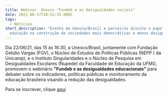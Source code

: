 ```yaml
---
title: Webinar  Unesco "Fundeb e as desigualdades sociais"
date: 2021-06-17T18:52:35.000Z
tags:
  - Notícias
short_description: "Evento da Unesco/Brasil e parceiros discute o papel da
  educação na construção de sociedades mais democráticas e menos desiguais "
---
```

Dia 22/06/21, das 15 às 16:30, a Unesco/Brasil, juntamente com Fundação Getúlio Vargas (FGV), o Núcleo de Estudos de Políticas Públicas (NEPP ) da Unicamp), e o Instituto Singularidades e o Núcleo de Pesquisa em Desigualdades Escolares (Nupede) da Faculdade de Educação da UFMG, promovem o webinário **"Fundeb e as desigualdades educacionais"** para debater sobre os indicadores, políticas públicas e monitoramento da educação brasileira visando a redução das desigualdades. 

Para se inscrever, clique [aqui](https://www.eventbrite.com.br/e/fundeb-e-as-desigualdades-sociais-tickets-159850927427)